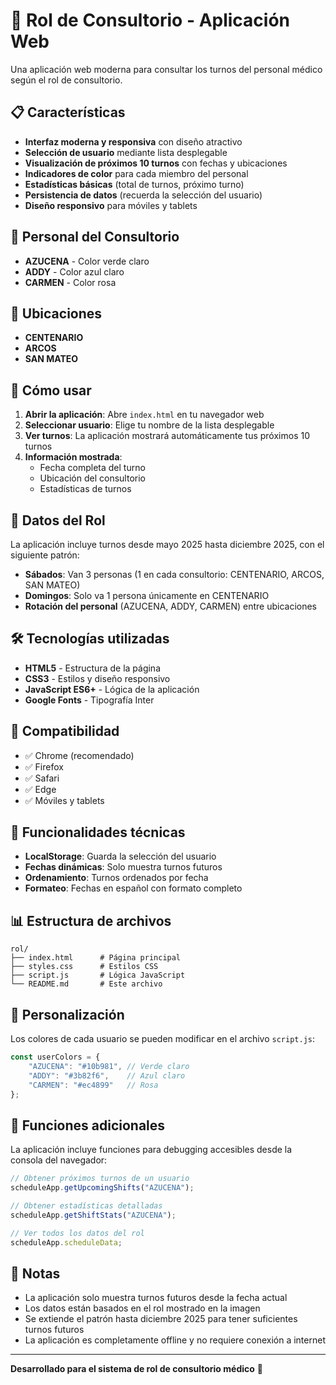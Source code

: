 # 🏥 Rol de Consultorio - Aplicación Web

Una aplicación web moderna para consultar los turnos del personal médico según el rol de consultorio.

## 📋 Características

- **Interfaz moderna y responsiva** con diseño atractivo
- **Selección de usuario** mediante lista desplegable
- **Visualización de próximos 10 turnos** con fechas y ubicaciones
- **Indicadores de color** para cada miembro del personal
- **Estadísticas básicas** (total de turnos, próximo turno)
- **Persistencia de datos** (recuerda la selección del usuario)
- **Diseño responsivo** para móviles y tablets

## 👥 Personal del Consultorio

- **AZUCENA** - Color verde claro
- **ADDY** - Color azul claro  
- **CARMEN** - Color rosa

## 🏢 Ubicaciones

- **CENTENARIO**
- **ARCOS**
- **SAN MATEO**

## 🚀 Cómo usar

1. **Abrir la aplicación**: Abre `index.html` en tu navegador web
2. **Seleccionar usuario**: Elige tu nombre de la lista desplegable
3. **Ver turnos**: La aplicación mostrará automáticamente tus próximos 10 turnos
4. **Información mostrada**:
   - Fecha completa del turno
   - Ubicación del consultorio
   - Estadísticas de turnos

## 📅 Datos del Rol

La aplicación incluye turnos desde mayo 2025 hasta diciembre 2025, con el siguiente patrón:

- **Sábados**: Van 3 personas (1 en cada consultorio: CENTENARIO, ARCOS, SAN MATEO)
- **Domingos**: Solo va 1 persona únicamente en CENTENARIO
- **Rotación del personal** (AZUCENA, ADDY, CARMEN) entre ubicaciones

## 🛠️ Tecnologías utilizadas

- **HTML5** - Estructura de la página
- **CSS3** - Estilos y diseño responsivo
- **JavaScript ES6+** - Lógica de la aplicación
- **Google Fonts** - Tipografía Inter

## 📱 Compatibilidad

- ✅ Chrome (recomendado)
- ✅ Firefox
- ✅ Safari
- ✅ Edge
- ✅ Móviles y tablets

## 🔧 Funcionalidades técnicas

- **LocalStorage**: Guarda la selección del usuario
- **Fechas dinámicas**: Solo muestra turnos futuros
- **Ordenamiento**: Turnos ordenados por fecha
- **Formateo**: Fechas en español con formato completo

## 📊 Estructura de archivos

```
rol/
├── index.html      # Página principal
├── styles.css      # Estilos CSS
├── script.js       # Lógica JavaScript
└── README.md       # Este archivo
```

## 🎨 Personalización

Los colores de cada usuario se pueden modificar en el archivo `script.js`:

```javascript
const userColors = {
    "AZUCENA": "#10b981", // Verde claro
    "ADDY": "#3b82f6",    // Azul claro
    "CARMEN": "#ec4899"   // Rosa
};
```

## 🔮 Funciones adicionales

La aplicación incluye funciones para debugging accesibles desde la consola del navegador:

```javascript
// Obtener próximos turnos de un usuario
scheduleApp.getUpcomingShifts("AZUCENA");

// Obtener estadísticas detalladas
scheduleApp.getShiftStats("AZUCENA");

// Ver todos los datos del rol
scheduleApp.scheduleData;
```

## 📝 Notas

- La aplicación solo muestra turnos futuros desde la fecha actual
- Los datos están basados en el rol mostrado en la imagen
- Se extiende el patrón hasta diciembre 2025 para tener suficientes turnos futuros
- La aplicación es completamente offline y no requiere conexión a internet

---

**Desarrollado para el sistema de rol de consultorio médico** 🏥 